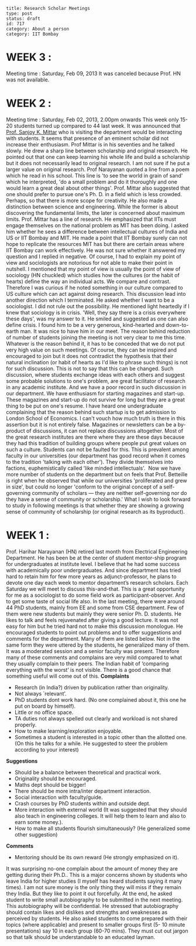 ~~~~ 
title: Research Scholar Meetings
type: post
status: draft
id: 717
category: About a person
category: IIT Bombay
~~~~

WEEK 3 :
========

Meeting time : Saturday, Feb 09, 2013 It was canceled because Prof. HN
was not available.

WEEK 2 :
========

Meeting time : Saturday, Feb 02, 2013, 2.00pm onwards This week only
15-20 students turned up compared to 44 last week. It was announced that
[Prof. Sanjoy K. Mittar](http://www.mit.edu/~mitter/) who is visiting
the department would be interacting with students. It seems that
presence of an eminent scholar did not increase their enthusiasm. Prof
Mittar is in his seventies and he talked slowly. He drew a sharp line
between scholarship and original research. He pointed out that one can
keep learning his whole life and build a scholarship but it does not
necessarily lead to original research. I am not sure if he put a larger
value on original research. Prof Narayanan quoted a line from a poem
which he read in his school. This line is 'to see the world in grain of
sand' which he interpreted, 'do a small problem and do it thoroughly and
one would learn a great deal about other things'. Prof. Mittar also
suggested that one should prefer to pursue one's Ph. D. in a field which
is less crowded. Perhaps, so that there is more scope for creativity. He
also made a distinction between science and engineering. While the
former is about discovering the fundamental limits, the later is
concerned about maximum limits. Prof. Mittar has a line of research. He
emphasized that IITs must engage themselves on the national problem as
MIT has been doing. I asked him whether he sees a difference between
intellectual cultures of India and US or IIT Bombay and MIT. He made a
point that IIT Bombay surely can not hope to replicate the resources MIT
has but there are certain areas where IIT Bombay can work effectively.
He was not sure whether it answered my question and I replied in
negative. Of course, I had to explain my point of view and sociologists
are notorious for not able to make their point in nutshell. I mentioned
that my point of view is usually the point of view of sociology (HN
chuckled) which studies how the cultures (or the habit of hearts) define
the way an individual acts. We compare and contrast. Therefore I was
curious if he noted something in our culture compared to US culture
which can act against doing research. This discussion lead into another
direction which I terminated. He asked whether I want to be a
sociologist. I did not rule out the possibility. He mentioned light
heartedly if I knew that sociology is in crisis. 'Well, they say there
is a crisis everywhere these days', was my answer to it. He smiled and
suggested as one can also define crisis. I found him to be a very
generous, kind-hearted and down-to-earth man. It was nice to have him in
our meet. The reason behind reduction of number of students joining the
meeting is not very clear to me this time. Whatever is the reason behind
it, it has to be conceded that we do not put very high value on such
meetings. Of course, they can be inspired and encouraged to join but it
does not contradict the hypothesis that their natural inclination (or
habit of hearts as I'd like to phrase such things) is not for such
discussion. This is not to say that this can be changed. Such
discussion, where students exchange ideas with each others and suggest
some probable solutions to one's problem, are great facilitator of
research in any academic institute. And we have a poor record in such
discussion in our department. We have enthusiasm for starting magazines
and start-up. These magazines and start-up do not survive for long but
they are a great thing to be put on one's resume. I have heard one
undergraduate complaining that the reason behind such startup is to get
admission to London School of Economics. I can't vouch how much truth is
there in this assertion but it is not entirely false. Magazines or
newsletters can be a by-product of discussions, it can not replace
discussions altogether. Most of the great research institutes are there
where they are these days because they had this tradition of building
groups where people put great values on such a culture. Students can not
be faulted for this. This is prevalent among faculty in our universities
(our department has good record when it comes to the tradition 'talking
with each other'). They divide themselves into factions, euphemistically
called 'like minded intellectuals'.  Now we have more number of students
on the department but on feels that Prof. Betteille is right when he
observed that while our universities 'proliferated and grew in size',
but could no longer 'conform to the original concept of a self-governing
community of scholars — they are neither self-governing nor do they have
a sense of community or scholarship.' What I wish to look forward to
study in following meetings is that whether they are showing a growing
sense of community of scholarship (or original research as its
byproduct).

WEEK 1 :
========

Prof. Harihar Narayanan (HN) retired last month from Electrical
Engineering Department. He has been be at the center of student
mentor-ship program for undergraduates at institute level. I believe
that he had some success with academically poor undergraduates. And
since department has tried hard to retain him for few more years as
adjunct-professor, he plans to devote one day each week to mentor
department’s research scholars. Each Saturday we will meet to discuss
this-and-that. This is a great opportunity for me as a sociologist to do
some field work as participant-observer. And to get some taste of social
life also. In the last meeting, there were around 44 PhD students,
mainly from EE and some from CSE department. Few of them were new
students but mainly they were senior Ph. D. students. He likes to talk
and feels rejuvenated after giving a good lecture. It was not easy for
him but he tried hard not to make this discussion monologue. He
encouraged students to point out problems and to offer suggestions and
comments for the department. Many of them are listed below. Not in the
same form they were uttered by the students, he generalized many of
them. It was a moderated session and a senior faculty was present.
Therefore many of these comments and complains are very mild compared to
what they usually complain to their peers. The Indian habit of
‘comparing everything with the worst’ is not visible. There is a good
chance that something useful will come out of this. **Complaints**

-   Research (in India?) driven by publication rather than originality.
-   Not always \`relevant’.
-   PhD students dont work hard. (No one complained about it, this one
    he put on board by himself).
-   Little or no office space.
-   TA duties not always spelled out clearly and workload is not shared
    properly.
-   How to make learning/exploration enjoyable.
-   Sometimes a student is interested in a topic other than the allotted
    one. (On this he talks for a while. He suggested to steer the
    problem according to your interest)

**Suggestions**

-   Should be a balance between theoretical and practical work.
-   Originality should be encouraged.
-   Maths dept should be bigger!
-   There should be more intra/inter department interaction.
-   Social interaction with faculty/guide.
-   Crash courses by PhD students within and outside dept.
-   More interaction with external world (It was suggested that they
    should also teach in engineering colleges. It will help them to
    learn and also to earn some money.).
-   How to make all students flourish simultaneously? (He generalized
    some other suggestion)

**Comments**

-   Mentoring should be its own reward (He strongly emphasized on it).

It was surprising no-one complain about the amount of money they are
getting during their Ph.D.. This is a major concerns shown by students
who leave India for higher studies (I myself has heard students saying
it many times). I am not sure money is the only thing they will miss if
they remain they India. But they like to point it out forcefully. At the
end, he asked student to write small autobiography to be submitted in
the next meeting. This autobiography will be confidential. He stressed
that autobiography should contain likes and dislikes and strengths and
weaknesses as perceived by students. He also asked students to come
prepared with their topics (where applicable) and present to smaller
groups first (5- 10 minute presentations) say 10 in each group (60-70
mins). They must cut out jargon so that talk should be understandable to
an educated layman.
